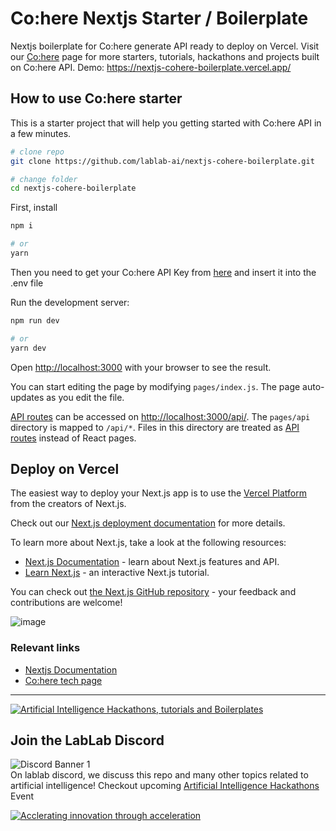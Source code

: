 # Co:here Nextjs Starter / Boilerplate

Nextjs boilerplate for Co:here generate API ready to deploy on Vercel. Visit our [Co:here](https://lablab.ai/tech/cohere) page for more starters, tutorials, hackathons and projects built on Co:here API. Demo: https://nextjs-cohere-boilerplate.vercel.app/

## How to use Co:here starter

This is a starter project that will help you getting started with Co:here API in a few minutes.

```bash
# clone repo 
git clone https://github.com/lablab-ai/nextjs-cohere-boilerplate.git

# change folder
cd nextjs-cohere-boilerplate
```

First, install 
```bash
npm i

# or
yarn
```
Then you need to get your Co:here API Key from [here](https://os.cohere.ai/) and insert it into the .env file

Run the development server:
```bash
npm run dev

# or
yarn dev
```

Open [http://localhost:3000](http://localhost:3000) with your browser to see the result.

You can start editing the page by modifying `pages/index.js`. The page auto-updates as you edit the file.

[API routes](https://nextjs.org/docs/api-routes/introduction) can be accessed on [http://localhost:3000/api/](http://localhost:3000/api/). The `pages/api` directory is mapped to `/api/*`. Files in this directory are treated as [API routes](https://nextjs.org/docs/api-routes/introduction) instead of React pages.

## Deploy on Vercel

The easiest way to deploy your Next.js app is to use the [Vercel Platform](https://vercel.com/new?utm_medium=default-template&filter=next.js&utm_source=create-next-app&utm_campaign=create-next-app-readme) from the creators of Next.js.

Check out our [Next.js deployment documentation](https://nextjs.org/docs/deployment) for more details.

To learn more about Next.js, take a look at the following resources:

- [Next.js Documentation](https://nextjs.org/docs) - learn about Next.js features and API.
- [Learn Next.js](https://nextjs.org/learn) - an interactive Next.js tutorial.

You can check out [the Next.js GitHub repository](https://github.com/vercel/next.js/) - your feedback and contributions are welcome!


![image](https://user-images.githubusercontent.com/64021988/193026220-f9110932-01e2-4ea4-8afd-7810310750bd.png)


### Relevant links
- [Nextjs Documentation](https://nextjs.org/docs)
- [Co:here tech page](https://lablab.ai/t/cohere)

---

[![Artificial Intelligence Hackathons, tutorials and Boilerplates](https://storage.googleapis.com/lablab-static-eu/images/github/lablab-banner.jpg)](https://lablab.ai)




## Join the LabLab Discord


![Discord Banner 1](https://discordapp.com/api/guilds/877056448956346408/widget.png?style=banner1)  
On lablab discord, we discuss this repo and many other topics related to artificial intelligence! Checkout upcoming [Artificial Intelligence Hackathons](https://lablab.ai) Event


[![Acclerating innovation through acceleration](https://storage.googleapis.com/lablab-static-eu/images/github/nn-group-loggos.jpg)](https://newnative.ai)


